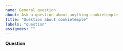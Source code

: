 ```yaml
---
name: General question
about: Ask a question about anything cookietemple
title: "Question about cookietemple"
labels: "question"
assignees: ""
---
```


**Question**

<!-- Please ask your question here. It can be about the usage of this project, the internals, the implementation or whatever interests you.
Please use the BUG template for bugs and the FEATURE REQUEST template for feature requests. -->
